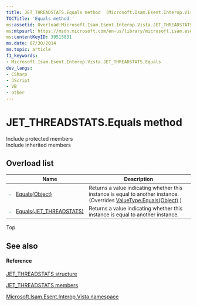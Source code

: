 ```yaml
---
title: JET_THREADSTATS.Equals method  (Microsoft.Isam.Esent.Interop.Vista)
TOCTitle: 'Equals method '
ms:assetid: Overload:Microsoft.Isam.Esent.Interop.Vista.JET_THREADSTATS.Equals
ms:mtpsurl: https://msdn.microsoft.com/en-us/library/microsoft.isam.esent.interop.vista.jet_threadstats.equals(v=EXCHG.10)
ms:contentKeyID: 39515831
ms.date: 07/30/2014
ms.topic: article
f1_keywords:
- Microsoft.Isam.Esent.Interop.Vista.JET_THREADSTATS.Equals
dev_langs:
- CSharp
- JScript
- VB
- other
---
```


# JET_THREADSTATS.Equals method

Include protected members  
Include inherited members  

## Overload list

<table>
<thead>
<tr class="header">
<th> </th>
<th>Name</th>
<th>Description</th>
</tr>
</thead>
<tbody>
<tr class="odd">
<td><img src="../images/dn292146.pubmethod(exchg.10).gif" title="Public method" alt="Public method" /></td>
<td><a href="hh557146(v=exchg.10).md">Equals(Object)</a></td>
<td>Returns a value indicating whether this instance is equal to another instance. (Overrides <a href="https://docs.microsoft.com/dotnet/api/system.valuetype.equals?redirectedfrom=MSDN#System_ValueType_Equals_System_Object_">ValueType.Equals(Object)</a>.)</td>
</tr>
<tr class="even">
<td><img src="../images/dn292146.pubmethod(exchg.10).gif" title="Public method" alt="Public method" /></td>
<td><a href="hh596601(v=exchg.10).md">Equals(JET_THREADSTATS)</a></td>
<td>Returns a value indicating whether this instance is equal to another instance.</td>
</tr>
</tbody>
</table>


Top

## See also

#### Reference

[JET_THREADSTATS structure](hh578565\(v=exchg.10\).md)

[JET_THREADSTATS members](hh579250\(v=exchg.10\).md)

[Microsoft.Isam.Esent.Interop.Vista namespace](hh558039\(v=exchg.10\).md)

